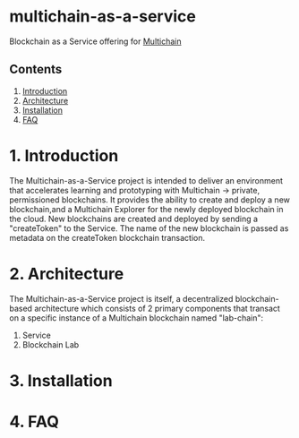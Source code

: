 # multichain-as-a-service
Blockchain as a Service offering for [Multichain](https://www.multichain.com/)

## Contents
1. [Introduction](#1-Introduction)
2. [Architecture](#2-Architecture)
3. [Installation](#3-Installation)
4. [FAQ](#4-FAQ)

# 1. Introduction
The Multichain-as-a-Service project is intended to deliver an environment that accelerates learning and prototyping with Multichain -> private, permissioned blockchains. It provides the ability to create and deploy a new blockchain,and a Multichain Explorer for the newly deployed blockchain in the cloud. New blockchains are created and deployed by sending a "createToken" to the Service. The name of the new blockchain is passed as metadata on the createToken blockchain transaction.

# 2. Architecture
The Multichain-as-a-Service project is itself, a decentralized blockchain-based architecture which
consists of 2 primary components that transact on a specific instance of a Multichain blockchain named "lab-chain":
1. Service
2. Blockchain Lab




# 3. Installation

# 4. FAQ
